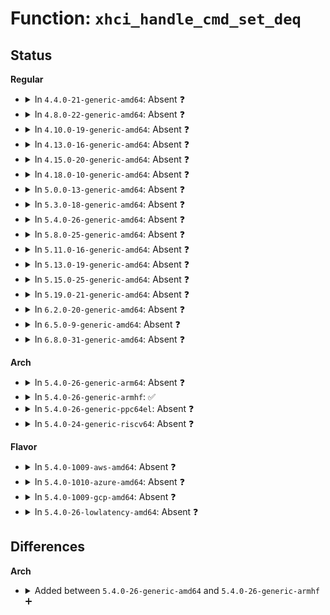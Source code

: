 # Function: <code>xhci_handle_cmd_set_deq</code>

## Status
<b>Regular</b>
<ul>
<li>
<details>
<summary>In <code>4.4.0-21-generic-amd64</code>: Absent ❓</summary>

```json
{
  "name": "xhci_handle_cmd_set_deq",
  "collision_type": "Unique Static",
  "inline_type": "Full",
  "funcs": [
    {
      "addr": 18446744071585506065,
      "name": "xhci_handle_cmd_set_deq",
      "external": false,
      "loc": "drivers/usb/host/xhci-ring.c:953",
      "file": "drivers/usb/host/xhci-ring.c",
      "inline": "not declared, inlined",
      "caller_inline": [
        "drivers/usb/host/xhci-ring.c:handle_cmd_completion"
      ],
      "caller_func": []
    }
  ],
  "symbols": []
}
```
</details>
</li>
<li>
<details>
<summary>In <code>4.8.0-22-generic-amd64</code>: Absent ❓</summary>

```json
{
  "name": "xhci_handle_cmd_set_deq",
  "collision_type": "Unique Static",
  "inline_type": "Full",
  "funcs": [
    {
      "addr": 18446744071585901325,
      "name": "xhci_handle_cmd_set_deq",
      "external": false,
      "loc": "drivers/usb/host/xhci-ring.c:969",
      "file": "drivers/usb/host/xhci-ring.c",
      "inline": "not declared, inlined",
      "caller_inline": [
        "drivers/usb/host/xhci-ring.c:handle_cmd_completion"
      ],
      "caller_func": []
    }
  ],
  "symbols": []
}
```
</details>
</li>
<li>
<details>
<summary>In <code>4.10.0-19-generic-amd64</code>: Absent ❓</summary>

```json
{
  "name": "xhci_handle_cmd_set_deq",
  "collision_type": "Unique Static",
  "inline_type": "Full",
  "funcs": [
    {
      "addr": 18446744071586090434,
      "name": "xhci_handle_cmd_set_deq",
      "external": false,
      "loc": "drivers/usb/host/xhci-ring.c:1021",
      "file": "drivers/usb/host/xhci-ring.c",
      "inline": "not declared, inlined",
      "caller_inline": [
        "drivers/usb/host/xhci-ring.c:handle_cmd_completion"
      ],
      "caller_func": []
    }
  ],
  "symbols": []
}
```
</details>
</li>
<li>
<details>
<summary>In <code>4.13.0-16-generic-amd64</code>: Absent ❓</summary>

```json
{
  "name": "xhci_handle_cmd_set_deq",
  "collision_type": "Unique Static",
  "inline_type": "Full",
  "funcs": [
    {
      "addr": 18446744071586172974,
      "name": "xhci_handle_cmd_set_deq",
      "external": false,
      "loc": "drivers/usb/host/xhci-ring.c:1038",
      "file": "drivers/usb/host/xhci-ring.c",
      "inline": "not declared, inlined",
      "caller_inline": [
        "drivers/usb/host/xhci-ring.c:handle_cmd_completion"
      ],
      "caller_func": []
    }
  ],
  "symbols": []
}
```
</details>
</li>
<li>
<details>
<summary>In <code>4.15.0-20-generic-amd64</code>: Absent ❓</summary>

```json
{
  "name": "xhci_handle_cmd_set_deq",
  "collision_type": "Unique Static",
  "inline_type": "Full",
  "funcs": [
    {
      "addr": 18446744071586618300,
      "name": "xhci_handle_cmd_set_deq",
      "external": false,
      "loc": "drivers/usb/host/xhci-ring.c:1024",
      "file": "drivers/usb/host/xhci-ring.c",
      "inline": "not declared, inlined",
      "caller_inline": [
        "drivers/usb/host/xhci-ring.c:handle_cmd_completion"
      ],
      "caller_func": []
    }
  ],
  "symbols": []
}
```
</details>
</li>
<li>
<details>
<summary>In <code>4.18.0-10-generic-amd64</code>: Absent ❓</summary>

```json
{
  "name": "xhci_handle_cmd_set_deq",
  "collision_type": "Unique Static",
  "inline_type": "Full",
  "funcs": [
    {
      "addr": 18446744071586885084,
      "name": "xhci_handle_cmd_set_deq",
      "external": false,
      "loc": "drivers/usb/host/xhci-ring.c:1024",
      "file": "drivers/usb/host/xhci-ring.c",
      "inline": "not declared, inlined",
      "caller_inline": [
        "drivers/usb/host/xhci-ring.c:handle_cmd_completion"
      ],
      "caller_func": []
    }
  ],
  "symbols": []
}
```
</details>
</li>
<li>
<details>
<summary>In <code>5.0.0-13-generic-amd64</code>: Absent ❓</summary>

```json
{
  "name": "xhci_handle_cmd_set_deq",
  "collision_type": "Unique Static",
  "inline_type": "Full",
  "funcs": [
    {
      "addr": 18446744071587040620,
      "name": "xhci_handle_cmd_set_deq",
      "external": false,
      "loc": "drivers/usb/host/xhci-ring.c:1024",
      "file": "drivers/usb/host/xhci-ring.c",
      "inline": "not declared, inlined",
      "caller_inline": [
        "drivers/usb/host/xhci-ring.c:handle_cmd_completion"
      ],
      "caller_func": []
    }
  ],
  "symbols": []
}
```
</details>
</li>
<li>
<details>
<summary>In <code>5.3.0-18-generic-amd64</code>: Absent ❓</summary>

```json
{
  "name": "xhci_handle_cmd_set_deq",
  "collision_type": "Unique Static",
  "inline_type": "Selective",
  "funcs": [
    {
      "addr": 0,
      "name": "xhci_handle_cmd_set_deq",
      "external": false,
      "loc": "drivers/usb/host/xhci-ring.c:1035",
      "file": "drivers/usb/host/xhci-ring.c",
      "inline": "not declared, inlined",
      "caller_inline": [],
      "caller_func": [
        "drivers/usb/host/xhci-ring.c:handle_cmd_completion"
      ]
    }
  ],
  "symbols": [
    {
      "addr": 18446744071587288016,
      "name": "xhci_handle_cmd_set_deq.isra.0",
      "section": ".text",
      "bind": "STB_LOCAL",
      "size": 743
    },
    {
      "addr": 18446744071587311125,
      "name": "xhci_handle_cmd_set_deq.isra.0.cold",
      "section": ".text",
      "bind": "STB_LOCAL",
      "size": 262
    }
  ]
}
```
</details>
</li>
<li>
<details>
<summary>In <code>5.4.0-26-generic-amd64</code>: Absent ❓</summary>

```json
{
  "name": "xhci_handle_cmd_set_deq",
  "collision_type": "Unique Static",
  "inline_type": "Selective",
  "funcs": [
    {
      "addr": 0,
      "name": "xhci_handle_cmd_set_deq",
      "external": false,
      "loc": "drivers/usb/host/xhci-ring.c:1035",
      "file": "drivers/usb/host/xhci-ring.c",
      "inline": "not declared, inlined",
      "caller_inline": [],
      "caller_func": [
        "drivers/usb/host/xhci-ring.c:handle_cmd_completion"
      ]
    }
  ],
  "symbols": [
    {
      "addr": 18446744071587488960,
      "name": "xhci_handle_cmd_set_deq.isra.0",
      "section": ".text",
      "bind": "STB_LOCAL",
      "size": 743
    },
    {
      "addr": 18446744071587512383,
      "name": "xhci_handle_cmd_set_deq.isra.0.cold",
      "section": ".text",
      "bind": "STB_LOCAL",
      "size": 262
    }
  ]
}
```
</details>
</li>
<li>
<details>
<summary>In <code>5.8.0-25-generic-amd64</code>: Absent ❓</summary>

```json
{
  "name": "xhci_handle_cmd_set_deq",
  "collision_type": "Unique Static",
  "inline_type": "Selective",
  "funcs": [
    {
      "addr": 0,
      "name": "xhci_handle_cmd_set_deq",
      "external": false,
      "loc": "drivers/usb/host/xhci-ring.c:1061",
      "file": "drivers/usb/host/xhci-ring.c",
      "inline": "not declared, inlined",
      "caller_inline": [],
      "caller_func": [
        "drivers/usb/host/xhci-ring.c:handle_cmd_completion"
      ]
    }
  ],
  "symbols": [
    {
      "addr": 18446744071588360704,
      "name": "xhci_handle_cmd_set_deq.isra.0",
      "section": ".text",
      "bind": "STB_LOCAL",
      "size": 540
    },
    {
      "addr": 18446744071588376466,
      "name": "xhci_handle_cmd_set_deq.isra.0.cold",
      "section": ".text",
      "bind": "STB_LOCAL",
      "size": 255
    }
  ]
}
```
</details>
</li>
<li>
<details>
<summary>In <code>5.11.0-16-generic-amd64</code>: Absent ❓</summary>

```json
{
  "name": "xhci_handle_cmd_set_deq",
  "collision_type": "Unique Static",
  "inline_type": "Selective",
  "funcs": [
    {
      "addr": 0,
      "name": "xhci_handle_cmd_set_deq",
      "external": false,
      "loc": "drivers/usb/host/xhci-ring.c:1066",
      "file": "drivers/usb/host/xhci-ring.c",
      "inline": "not declared, inlined",
      "caller_inline": [],
      "caller_func": [
        "drivers/usb/host/xhci-ring.c:handle_cmd_completion"
      ]
    }
  ],
  "symbols": [
    {
      "addr": 18446744071588390960,
      "name": "xhci_handle_cmd_set_deq.isra.0",
      "section": ".text",
      "bind": "STB_LOCAL",
      "size": 511
    },
    {
      "addr": 18446744071591567028,
      "name": "xhci_handle_cmd_set_deq.isra.0.cold",
      "section": ".text",
      "bind": "STB_LOCAL",
      "size": 262
    }
  ]
}
```
</details>
</li>
<li>
<details>
<summary>In <code>5.13.0-19-generic-amd64</code>: Absent ❓</summary>

```json
{
  "name": "xhci_handle_cmd_set_deq",
  "collision_type": "Unique Static",
  "inline_type": "Selective",
  "funcs": [
    {
      "addr": 0,
      "name": "xhci_handle_cmd_set_deq",
      "external": false,
      "loc": "drivers/usb/host/xhci-ring.c:1299",
      "file": "drivers/usb/host/xhci-ring.c",
      "inline": "not declared, inlined",
      "caller_inline": [],
      "caller_func": [
        "drivers/usb/host/xhci-ring.c:handle_cmd_completion"
      ]
    }
  ],
  "symbols": [
    {
      "addr": 18446744071588275616,
      "name": "xhci_handle_cmd_set_deq.isra.0",
      "section": ".text",
      "bind": "STB_LOCAL",
      "size": 841
    },
    {
      "addr": 18446744071591510090,
      "name": "xhci_handle_cmd_set_deq.isra.0.cold",
      "section": ".text",
      "bind": "STB_LOCAL",
      "size": 228
    }
  ]
}
```
</details>
</li>
<li>
<details>
<summary>In <code>5.15.0-25-generic-amd64</code>: Absent ❓</summary>

```json
{
  "name": "xhci_handle_cmd_set_deq",
  "collision_type": "Unique Static",
  "inline_type": "Selective",
  "funcs": [
    {
      "addr": 0,
      "name": "xhci_handle_cmd_set_deq",
      "external": false,
      "loc": "drivers/usb/host/xhci-ring.c:1359",
      "file": "drivers/usb/host/xhci-ring.c",
      "inline": "not declared, inlined",
      "caller_inline": [],
      "caller_func": [
        "drivers/usb/host/xhci-ring.c:handle_cmd_completion"
      ]
    }
  ],
  "symbols": [
    {
      "addr": 18446744071588926960,
      "name": "xhci_handle_cmd_set_deq.isra.0",
      "section": ".text",
      "bind": "STB_LOCAL",
      "size": 1072
    },
    {
      "addr": 18446744071592611659,
      "name": "xhci_handle_cmd_set_deq.isra.0.cold",
      "section": ".text",
      "bind": "STB_LOCAL",
      "size": 228
    }
  ]
}
```
</details>
</li>
<li>
<details>
<summary>In <code>5.19.0-21-generic-amd64</code>: Absent ❓</summary>

```json
{
  "name": "xhci_handle_cmd_set_deq",
  "collision_type": "Unique Static",
  "inline_type": "Selective",
  "funcs": [
    {
      "addr": 0,
      "name": "xhci_handle_cmd_set_deq",
      "external": false,
      "loc": "drivers/usb/host/xhci-ring.c:1296",
      "file": "drivers/usb/host/xhci-ring.c",
      "inline": "not declared, inlined",
      "caller_inline": [],
      "caller_func": [
        "drivers/usb/host/xhci-ring.c:handle_cmd_completion"
      ]
    }
  ],
  "symbols": [
    {
      "addr": 18446744071590355136,
      "name": "xhci_handle_cmd_set_deq.isra.0",
      "section": ".text",
      "bind": "STB_LOCAL",
      "size": 1156
    },
    {
      "addr": 18446744071594494384,
      "name": "xhci_handle_cmd_set_deq.isra.0.cold",
      "section": ".text",
      "bind": "STB_LOCAL",
      "size": 274
    }
  ]
}
```
</details>
</li>
<li>
<details>
<summary>In <code>6.2.0-20-generic-amd64</code>: Absent ❓</summary>

```json
{
  "name": "xhci_handle_cmd_set_deq",
  "collision_type": "Unique Static",
  "inline_type": "Selective",
  "funcs": [
    {
      "addr": 18446744071591986112,
      "name": "xhci_handle_cmd_set_deq",
      "external": false,
      "loc": "drivers/usb/host/xhci-ring.c:1298",
      "file": "drivers/usb/host/xhci-ring.c",
      "inline": "not declared, inlined",
      "caller_inline": [],
      "caller_func": [
        "drivers/usb/host/xhci-ring.c:handle_cmd_completion"
      ]
    }
  ],
  "symbols": [
    {
      "addr": 18446744071591986112,
      "name": "xhci_handle_cmd_set_deq.isra.0",
      "section": ".text",
      "bind": "STB_LOCAL",
      "size": 1435
    }
  ]
}
```
</details>
</li>
<li>
<details>
<summary>In <code>6.5.0-9-generic-amd64</code>: Absent ❓</summary>

```json
{
  "name": "xhci_handle_cmd_set_deq",
  "collision_type": "Unique Static",
  "inline_type": "Selective",
  "funcs": [
    {
      "addr": 18446744071592408544,
      "name": "xhci_handle_cmd_set_deq",
      "external": false,
      "loc": "drivers/usb/host/xhci-ring.c:1320",
      "file": "drivers/usb/host/xhci-ring.c",
      "inline": "not declared, inlined",
      "caller_inline": [],
      "caller_func": [
        "drivers/usb/host/xhci-ring.c:handle_cmd_completion"
      ]
    }
  ],
  "symbols": [
    {
      "addr": 18446744071592408544,
      "name": "xhci_handle_cmd_set_deq.isra.0",
      "section": ".text",
      "bind": "STB_LOCAL",
      "size": 1410
    }
  ]
}
```
</details>
</li>
<li>
<details>
<summary>In <code>6.8.0-31-generic-amd64</code>: Absent ❓</summary>

```json
{
  "name": "xhci_handle_cmd_set_deq",
  "collision_type": "Unique Static",
  "inline_type": "Selective",
  "funcs": [
    {
      "addr": 18446744071593152000,
      "name": "xhci_handle_cmd_set_deq",
      "external": false,
      "loc": "drivers/usb/host/xhci-ring.c:1328",
      "file": "drivers/usb/host/xhci-ring.c",
      "inline": "not declared, inlined",
      "caller_inline": [],
      "caller_func": [
        "drivers/usb/host/xhci-ring.c:handle_cmd_completion"
      ]
    }
  ],
  "symbols": [
    {
      "addr": 18446744071593152000,
      "name": "xhci_handle_cmd_set_deq.isra.0",
      "section": ".text",
      "bind": "STB_LOCAL",
      "size": 1410
    }
  ]
}
```
</details>
</li>
</ul>
<b>Arch</b>
<ul>
<li>
<details>
<summary>In <code>5.4.0-26-generic-arm64</code>: Absent ❓</summary>

```json
{
  "name": "xhci_handle_cmd_set_deq",
  "collision_type": "Unique Static",
  "inline_type": "Selective",
  "funcs": [
    {
      "addr": 18446603336500629696,
      "name": "xhci_handle_cmd_set_deq",
      "external": false,
      "loc": "drivers/usb/host/xhci-ring.c:1035",
      "file": "drivers/usb/host/xhci-ring.c",
      "inline": "not declared, inlined",
      "caller_inline": [],
      "caller_func": [
        "drivers/usb/host/xhci-ring.c:handle_cmd_completion"
      ]
    }
  ],
  "symbols": [
    {
      "addr": 18446603336500629696,
      "name": "xhci_handle_cmd_set_deq.isra.0",
      "section": ".text",
      "bind": "STB_LOCAL",
      "size": 1104
    }
  ]
}
```
</details>
</li>
<li>
<details>
<summary>In <code>5.4.0-26-generic-armhf</code>: ✅</summary>

```c
void xhci_handle_cmd_set_deq(struct xhci_hcd * xhci, int slot_id, union xhci_trb * trb, u32 cmd_comp_code)
```

```json
{
  "name": "xhci_handle_cmd_set_deq",
  "collision_type": "Unique Static",
  "inline_type": "No",
  "funcs": [
    {
      "addr": 3233085280,
      "name": "xhci_handle_cmd_set_deq",
      "external": false,
      "loc": "drivers/usb/host/xhci-ring.c:1035",
      "file": "drivers/usb/host/xhci-ring.c",
      "inline": "seen, unknown",
      "caller_inline": [],
      "caller_func": [
        "drivers/usb/host/xhci-ring.c:handle_cmd_completion"
      ]
    }
  ],
  "symbols": [
    {
      "addr": 3233085280,
      "name": "xhci_handle_cmd_set_deq",
      "section": ".text",
      "bind": "STB_LOCAL",
      "size": 1112
    }
  ]
}
```
</details>
</li>
<li>
<details>
<summary>In <code>5.4.0-26-generic-ppc64el</code>: Absent ❓</summary>

```json
{
  "name": "xhci_handle_cmd_set_deq",
  "collision_type": "Unique Static",
  "inline_type": "Selective",
  "funcs": [
    {
      "addr": 13835058055294044304,
      "name": "xhci_handle_cmd_set_deq",
      "external": false,
      "loc": "drivers/usb/host/xhci-ring.c:1035",
      "file": "drivers/usb/host/xhci-ring.c",
      "inline": "not declared, inlined",
      "caller_inline": [],
      "caller_func": [
        "drivers/usb/host/xhci-ring.c:handle_cmd_completion"
      ]
    }
  ],
  "symbols": [
    {
      "addr": 13835058055294044304,
      "name": "xhci_handle_cmd_set_deq.isra.0",
      "section": ".text",
      "bind": "STB_LOCAL",
      "size": 1304
    }
  ]
}
```
</details>
</li>
<li>
<details>
<summary>In <code>5.4.0-24-generic-riscv64</code>: Absent ❓</summary>

```json
{
  "name": "xhci_handle_cmd_set_deq",
  "collision_type": "Unique Static",
  "inline_type": "Selective",
  "funcs": [
    {
      "addr": 18446743936277493940,
      "name": "xhci_handle_cmd_set_deq",
      "external": false,
      "loc": "drivers/usb/host/xhci-ring.c:1035",
      "file": "drivers/usb/host/xhci-ring.c",
      "inline": "not declared, inlined",
      "caller_inline": [],
      "caller_func": [
        "drivers/usb/host/xhci-ring.c:handle_cmd_completion"
      ]
    }
  ],
  "symbols": [
    {
      "addr": 18446743936277493940,
      "name": "xhci_handle_cmd_set_deq.isra.0",
      "section": ".text",
      "bind": "STB_LOCAL",
      "size": 992
    }
  ]
}
```
</details>
</li>
</ul>
<b>Flavor</b>
<ul>
<li>
<details>
<summary>In <code>5.4.0-1009-aws-amd64</code>: Absent ❓</summary>

```json
{
  "name": "xhci_handle_cmd_set_deq",
  "collision_type": "Unique Static",
  "inline_type": "Selective",
  "funcs": [
    {
      "addr": 0,
      "name": "xhci_handle_cmd_set_deq",
      "external": false,
      "loc": "drivers/usb/host/xhci-ring.c:1035",
      "file": "drivers/usb/host/xhci-ring.c",
      "inline": "not declared, inlined",
      "caller_inline": [],
      "caller_func": [
        "drivers/usb/host/xhci-ring.c:handle_cmd_completion"
      ]
    }
  ],
  "symbols": [
    {
      "addr": 18446744071587194992,
      "name": "xhci_handle_cmd_set_deq.isra.0",
      "section": ".text",
      "bind": "STB_LOCAL",
      "size": 743
    },
    {
      "addr": 18446744071587218415,
      "name": "xhci_handle_cmd_set_deq.isra.0.cold",
      "section": ".text",
      "bind": "STB_LOCAL",
      "size": 262
    }
  ]
}
```
</details>
</li>
<li>
<details>
<summary>In <code>5.4.0-1010-azure-amd64</code>: Absent ❓</summary>

```json
{
  "name": "xhci_handle_cmd_set_deq",
  "collision_type": "Unique Static",
  "inline_type": "Selective",
  "funcs": [
    {
      "addr": 0,
      "name": "xhci_handle_cmd_set_deq",
      "external": false,
      "loc": "drivers/usb/host/xhci-ring.c:1035",
      "file": "drivers/usb/host/xhci-ring.c",
      "inline": "not declared, inlined",
      "caller_inline": [],
      "caller_func": [
        "drivers/usb/host/xhci-ring.c:handle_cmd_completion"
      ]
    }
  ],
  "symbols": [
    {
      "addr": 18446744071586953744,
      "name": "xhci_handle_cmd_set_deq.isra.0",
      "section": ".text",
      "bind": "STB_LOCAL",
      "size": 743
    },
    {
      "addr": 18446744071586977167,
      "name": "xhci_handle_cmd_set_deq.isra.0.cold",
      "section": ".text",
      "bind": "STB_LOCAL",
      "size": 262
    }
  ]
}
```
</details>
</li>
<li>
<details>
<summary>In <code>5.4.0-1009-gcp-amd64</code>: Absent ❓</summary>

```json
{
  "name": "xhci_handle_cmd_set_deq",
  "collision_type": "Unique Static",
  "inline_type": "Selective",
  "funcs": [
    {
      "addr": 0,
      "name": "xhci_handle_cmd_set_deq",
      "external": false,
      "loc": "drivers/usb/host/xhci-ring.c:1035",
      "file": "drivers/usb/host/xhci-ring.c",
      "inline": "not declared, inlined",
      "caller_inline": [],
      "caller_func": [
        "drivers/usb/host/xhci-ring.c:handle_cmd_completion"
      ]
    }
  ],
  "symbols": [
    {
      "addr": 18446744071587443520,
      "name": "xhci_handle_cmd_set_deq.isra.0",
      "section": ".text",
      "bind": "STB_LOCAL",
      "size": 743
    },
    {
      "addr": 18446744071587466943,
      "name": "xhci_handle_cmd_set_deq.isra.0.cold",
      "section": ".text",
      "bind": "STB_LOCAL",
      "size": 262
    }
  ]
}
```
</details>
</li>
<li>
<details>
<summary>In <code>5.4.0-26-lowlatency-amd64</code>: Absent ❓</summary>

```json
{
  "name": "xhci_handle_cmd_set_deq",
  "collision_type": "Unique Static",
  "inline_type": "Selective",
  "funcs": [
    {
      "addr": 0,
      "name": "xhci_handle_cmd_set_deq",
      "external": false,
      "loc": "drivers/usb/host/xhci-ring.c:1035",
      "file": "drivers/usb/host/xhci-ring.c",
      "inline": "not declared, inlined",
      "caller_inline": [],
      "caller_func": [
        "drivers/usb/host/xhci-ring.c:handle_cmd_completion"
      ]
    }
  ],
  "symbols": [
    {
      "addr": 18446744071587550928,
      "name": "xhci_handle_cmd_set_deq.isra.0",
      "section": ".text",
      "bind": "STB_LOCAL",
      "size": 793
    },
    {
      "addr": 18446744071587574559,
      "name": "xhci_handle_cmd_set_deq.isra.0.cold",
      "section": ".text",
      "bind": "STB_LOCAL",
      "size": 258
    }
  ]
}
```
</details>
</li>
</ul>

## Differences
<b>Arch</b>
<ul>
<li>
<details>
<summary>Added between <code>5.4.0-26-generic-amd64</code> and <code>5.4.0-26-generic-armhf</code> ➕</summary>

```c
void xhci_handle_cmd_set_deq(struct xhci_hcd * xhci, int slot_id, union xhci_trb * trb, u32 cmd_comp_code)
```
</details>
</li>
</ul>
